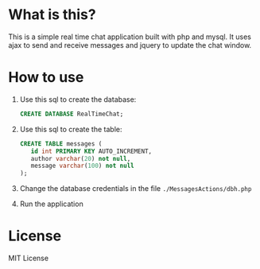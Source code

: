 # What is this?

This is a simple real time chat application built with php and mysql. It uses ajax to send and receive messages and jquery to update the chat window.

# How to use

1. Use this sql to create the database:
   ```sql
   CREATE DATABASE RealTimeChat;
   ```

2. Use this sql to create the table:
   ```sql
   CREATE TABLE messages (
      id int PRIMARY KEY AUTO_INCREMENT,
      author varchar(20) not null,
      message varchar(100) not null
   );
   ```

3. Change the database credentials in the file `./MessagesActions/dbh.php`

4. Run the application

# License

MIT License
